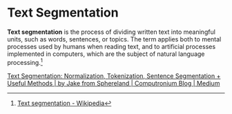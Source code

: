 # Text Segmentation
**Text segmentation** is the process of dividing written text into meaningful units, such as words, sentences, or topics. The term applies both to mental processes used by humans when reading text, and to artificial processes implemented in computers, which are the subject of natural language processing.[^wiki]

[Text Segmentation: Normalization, Tokenization, Sentence Segmentation + Useful Methods | by Jake from Sphereland | Computronium Blog | Medium](https://medium.com/computronium/text-segmentation-7150cc58cb03)

[^wiki]: [Text segmentation - Wikipedia](https://en.wikipedia.org/wiki/Text_segmentation)